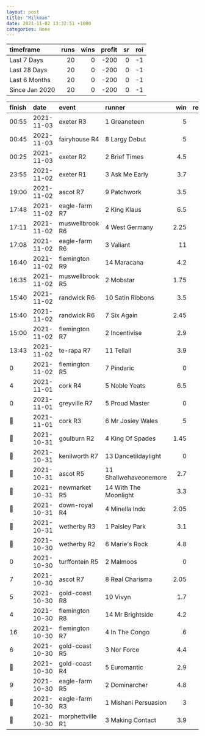 ```yaml
---   
layout: post   
title: "Milkman"   
date: 2021-11-02 13:32:51 +1000  
categories: None 
---   
```



| timeframe      |   runs |   wins |   profit |   sr |   roi |
|:---------------|-------:|-------:|---------:|-----:|------:|
| Last 7 Days    |     20 |      0 |     -200 |    0 |    -1 |
| Last 28 Days   |     20 |      0 |     -200 |    0 |    -1 |
| Last 6 Months  |     20 |      0 |     -200 |    0 |    -1 |
| Since Jan 2020 |     20 |      0 |     -200 |    0 |    -1 |

| finish            | date       | event            | runner                |   win |   return |
|:------------------|:-----------|:-----------------|:----------------------|------:|---------:|
| 00:55             | 2021-11-03 | exeter R3        | 1 Greaneteen          |  5    |      -10 |
| 00:45             | 2021-11-03 | fairyhouse R4    | 8 Largy Debut         |  5    |      -10 |
| 00:25             | 2021-11-03 | exeter R2        | 2 Brief Times         |  4.5  |      -10 |
| 23:55             | 2021-11-02 | exeter R1        | 3 Ask Me Early        |  3.7  |      -10 |
| 19:00             | 2021-11-02 | ascot R7         | 9 Patchwork           |  3.5  |      -10 |
| 17:48             | 2021-11-02 | eagle-farm R7    | 2 King Klaus          |  6.5  |      -10 |
| 17:11             | 2021-11-02 | muswellbrook R6  | 4 West Germany        |  2.25 |      -10 |
| 17:08             | 2021-11-02 | eagle-farm R6    | 3 Valiant             | 11    |      -10 |
| 16:40             | 2021-11-02 | flemington R9    | 14 Maracana           |  4.2  |      -10 |
| 16:35             | 2021-11-02 | muswellbrook R5  | 2 Mobstar             |  1.75 |      -10 |
| 15:40             | 2021-11-02 | randwick R6      | 10 Satin Ribbons      |  3.5  |      -10 |
| 15:40             | 2021-11-02 | randwick R6      | 7 Six Again           |  2.45 |      -10 |
| 15:00             | 2021-11-02 | flemington R7    | 2 Incentivise         |  2.9  |      -10 |
| 13:43             | 2021-11-02 | te-rapa R7       | 11 Tellall            |  3.9  |      -10 |
| 0                 | 2021-11-02 | flemington R5    | 7 Pindaric            |  0    |      -10 |
| 4                 | 2021-11-01 | cork R4          | 5 Noble Yeats         |  6.5  |      -10 |
| 0                 | 2021-11-01 | greyville R7     | 5 Proud Master        |  0    |      -10 |
| :3rd_place_medal: | 2021-11-01 | cork R3          | 6 Mr Josiey Wales     |  5    |      -10 |
| :2nd_place_medal: | 2021-10-31 | goulburn R2      | 4 King Of Spades      |  1.45 |      -10 |
| :2nd_place_medal: | 2021-10-31 | kenilworth R7    | 13 Dancetildaylight   |  0    |      -10 |
| :2nd_place_medal: | 2021-10-31 | ascot R5         | 11 Shallwehaveonemore |  2.7  |      -10 |
| :3rd_place_medal: | 2021-10-31 | newmarket R5     | 14 With The Moonlight |  3.3  |      -10 |
| :3rd_place_medal: | 2021-10-31 | down-royal R4    | 4 Minella Indo        |  2.05 |      -10 |
| :3rd_place_medal: | 2021-10-31 | wetherby R3      | 1 Paisley Park        |  3.1  |      -10 |
| :3rd_place_medal: | 2021-10-30 | wetherby R2      | 6 Marie's Rock        |  4.8  |      -10 |
| 0                 | 2021-10-30 | turffontein R5   | 2 Malmoos             |  0    |      -10 |
| 7                 | 2021-10-30 | ascot R7         | 8 Real Charisma       |  2.05 |      -10 |
| 5                 | 2021-10-30 | gold-coast R8    | 10 Vivyn              |  1.7  |      -10 |
| 4                 | 2021-10-30 | flemington R8    | 14 Mr Brightside      |  4.2  |      -10 |
| 16                | 2021-10-30 | flemington R7    | 4 In The Congo        |  6    |      -10 |
| 6                 | 2021-10-30 | gold-coast R5    | 3 Nor Force           |  4.4  |      -10 |
| :2nd_place_medal: | 2021-10-30 | gold-coast R4    | 5 Euromantic          |  2.9  |      -10 |
| 9                 | 2021-10-30 | eagle-farm R5    | 2 Dominarcher         |  4.8  |      -10 |
| :2nd_place_medal: | 2021-10-30 | eagle-farm R3    | 1 Mishani Persuasion  |  3    |      -10 |
| :2nd_place_medal: | 2021-10-30 | morphettville R1 | 3 Making Contact      |  3.9  |      -10 |